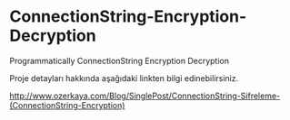 # ConnectionString-Encryption-Decryption
Programmatically ConnectionString Encryption Decryption 

Proje detayları hakkında aşağıdaki linkten bilgi edinebilirsiniz.

http://www.ozerkaya.com/Blog/SinglePost/ConnectionString-Sifreleme-(ConnectionString-Encryption)
